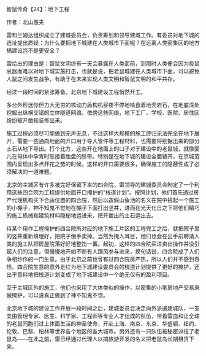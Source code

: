 智鼠传奇【24】：地下工程

作者：北山愚夫

雷和兰姆达组织成立了建城委员会，负责筹划和领导建城工作。有委员对地下城的选址提出质疑：为什么要把地下城建在人类城市下面呢？在远离人类密集区的地方搞建设岂不是更安全？

雷给出的理由是：智鼠文明终有一天会暴露在人类面前，到那时人类便会因为投鼠忌器而难以对地下城实施打击，也就是说，把老鼠城建在人类城市下面，可以避免人鼠之间发生战争，有助于在未来实现人类文明和智鼠文明的和平共存。

经过一段时间的紧张筹备，北京地下城建设工程悄然开工。

多台外形迷你但力大无穷的核动力盾构机昼夜不停地啃食着地壳岩石，在地底深处挖掘出纵横交错的立体隧道网络。依傍这些网络，地下工厂、学校、医院、居住区纷纷被开凿和装修出来。

施工过程必须尽可能做到无声无息，不过这样大规模的施工终归无法完全在地下展开，需要一些通向地面的开口用于导入管件等工程材料，也需要将挖掘出来的部分土石从地下导出。打个比方，这些开在地面上的口子对于建设中的老鼠城，就像婴儿在母体中孕育时联接着胎盘的脐带。特别是在地下城的建设全面铺开，在京城范围内呈现出多点开花之势的时候，这样的开口需要很多，确保施工的隐蔽性成了必须解决的一道难题。

北京的主城区有许多被完好保留下来的四合院，雷领导的建城委员会制定了一个利用这些四合院为工程提供地面开口掩护的“栈道计划”。按照计划，他们首先通过房产代理机构买下合适位置的四合院，然后以造假山鱼池的名义在院中搭起一个施工的小棚子，神不知鬼不觉地在棚子下面打出竖井，进而在光天化日之下将他们精巧的施工机械和建筑材料隐秘地运进来，把开凿出的土石运出去。

待某个用作工程掩护的四合院所对应的地下施工片区的工程完工之后，就把院子里的竖井重新填埋好，把院子倒手卖掉。当然为掩人耳目，他们也会在出手前聘请人类的施工队把房屋院落好好地整饬一番。起初，这样的四合院买进卖出操作并没引起人们的注意，但慢慢地开始不断有人跟风参与进来，换句话说，四合院成了人们争相炒作的一门生意。由于北京之前也曾有过四合院房产热，所以人们并不感到奇怪。四合院生意的意外走红为地下城建设委员会的栈道计划提供了更好的掩护，还出乎意料地把栈道计划变成了地下城建设中一个绝无仅有的盈利项目。

至于主城区外的施工，他们也采用了大体类似的操作，以密集的小笔房地产交易来做掩护，可以说真正做到了神不知鬼不觉。

北京地下城的建设工作开展一段时间之后，建城委员会决定向外派遣建城队，一支支由管理专家、医生、科学家、工程师等专业人才组成的队伍，带着雷血和让全球的老鼠同胞们过上体面生活的神圣使命，开赴上海、南京、东京、华盛顿、纽约、伦敦、巴黎、柏林等世界各个地区的各大城市。另外还有一只队伍被秘密派往了老鼠岛——在此之前，雷已经通过代理人以搞旅游开发的名义把老鼠岛长期租赁下来。